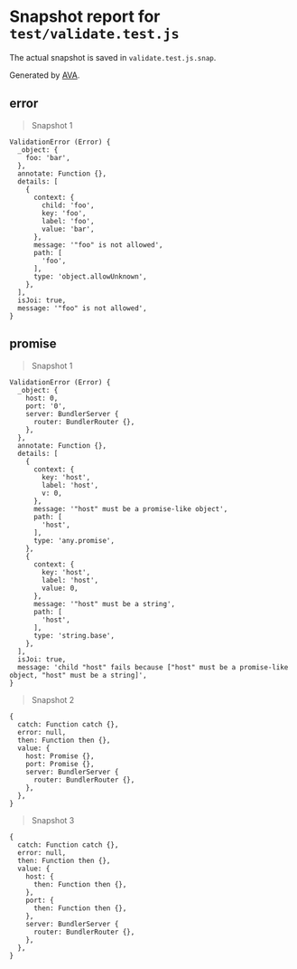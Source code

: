 # Snapshot report for `test/validate.test.js`

The actual snapshot is saved in `validate.test.js.snap`.

Generated by [AVA](https://ava.li).

## error

> Snapshot 1

    ValidationError (Error) {
      _object: {
        foo: 'bar',
      },
      annotate: Function {},
      details: [
        {
          context: {
            child: 'foo',
            key: 'foo',
            label: 'foo',
            value: 'bar',
          },
          message: '"foo" is not allowed',
          path: [
            'foo',
          ],
          type: 'object.allowUnknown',
        },
      ],
      isJoi: true,
      message: '"foo" is not allowed',
    }

## promise

> Snapshot 1

    ValidationError (Error) {
      _object: {
        host: 0,
        port: '0',
        server: BundlerServer {
          router: BundlerRouter {},
        },
      },
      annotate: Function {},
      details: [
        {
          context: {
            key: 'host',
            label: 'host',
            v: 0,
          },
          message: '"host" must be a promise-like object',
          path: [
            'host',
          ],
          type: 'any.promise',
        },
        {
          context: {
            key: 'host',
            label: 'host',
            value: 0,
          },
          message: '"host" must be a string',
          path: [
            'host',
          ],
          type: 'string.base',
        },
      ],
      isJoi: true,
      message: 'child "host" fails because ["host" must be a promise-like object, "host" must be a string]',
    }

> Snapshot 2

    {
      catch: Function catch {},
      error: null,
      then: Function then {},
      value: {
        host: Promise {},
        port: Promise {},
        server: BundlerServer {
          router: BundlerRouter {},
        },
      },
    }

> Snapshot 3

    {
      catch: Function catch {},
      error: null,
      then: Function then {},
      value: {
        host: {
          then: Function then {},
        },
        port: {
          then: Function then {},
        },
        server: BundlerServer {
          router: BundlerRouter {},
        },
      },
    }
